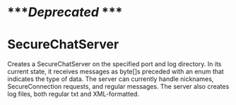 # ****Deprecated* ***


# SecureChatServer
Creates a SecureChatServer on the specified port and log directory. In its current state, it receives messages as byte[]s preceded with an enum that indicates the type of data. The server can currently handle nicknames, SecureConnection requests, and regular messages. The server also creates log files, both regular txt and XML-formatted.
